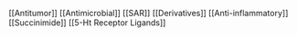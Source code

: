[[Antitumor]]
[[Antimicrobial]]
[[SAR]]
[[Derivatives]]
[[Anti-inflammatory]]
[[Succinimide]]
[[5-Ht Receptor Ligands]]
